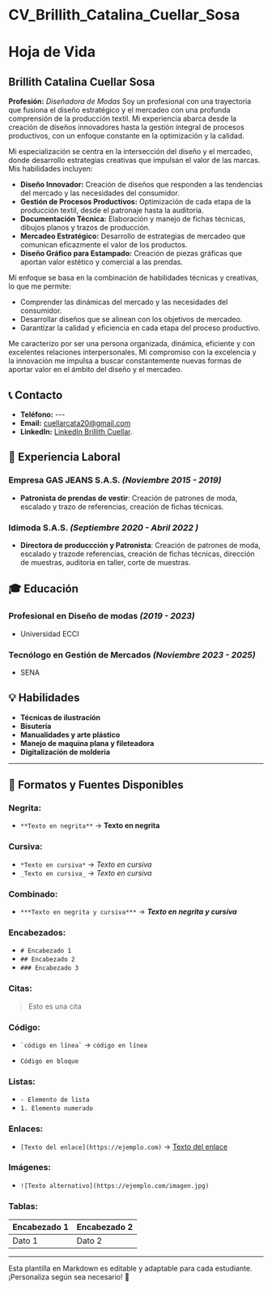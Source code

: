 # CV_Brillith_Catalina_Cuellar_Sosa
# Hoja de Vida

## Brillith Catalina Cuellar Sosa
**Profesión:** _Diseñadora de Modas_
Soy un profesional con una trayectoria que fusiona el diseño estratégico y el mercadeo con una profunda comprensión de la producción textil. Mi experiencia abarca desde la creación de diseños innovadores hasta la gestión integral de procesos productivos, con un enfoque constante en la optimización y la calidad.

Mi especialización se centra en la intersección del diseño y el mercadeo, donde desarrollo estrategias creativas que impulsan el valor de las marcas. Mis habilidades incluyen:

* **Diseño Innovador:** Creación de diseños que responden a las tendencias del mercado y las necesidades del consumidor.
* **Gestión de Procesos Productivos:** Optimización de cada etapa de la producción textil, desde el patronaje hasta la auditoría.
* **Documentación Técnica:** Elaboración y manejo de fichas técnicas, dibujos planos y trazos de producción.
* **Mercadeo Estratégico:** Desarrollo de estrategias de mercadeo que comunican eficazmente el valor de los productos.
* **Diseño Gráfico para Estampado:** Creación de piezas gráficas que aportan valor estético y comercial a las prendas.

Mi enfoque se basa en la combinación de habilidades técnicas y creativas, lo que me permite:

* Comprender las dinámicas del mercado y las necesidades del consumidor.
* Desarrollar diseños que se alinean con los objetivos de mercadeo.
* Garantizar la calidad y eficiencia en cada etapa del proceso productivo.

Me caracterizo por ser una persona organizada, dinámica, eficiente y con excelentes relaciones interpersonales. Mi compromiso con la excelencia y la innovación me impulsa a buscar constantemente nuevas formas de aportar valor en el ámbito del diseño y el mercadeo.


## 📞 Contacto
- **Teléfono:** ---
- **Email:** [cuellarcata20@gmail.com](mailto:cuellarcata20@gmail.com)
- **LinkedIn:** [LinkedIn Brillith Cuellar](https://www.linkedin.com/in/brillith-catalina-cuellar-15a44b337/).

## 🏢 Experiencia Laboral
### **Empresa GAS JEANS S.A.S.** _(Noviembre 2015 - 2019)_
- **Patronista de prendas de vestir**: Creación de patrones de moda, escalado y trazo de referencias, creación de fichas técnicas.

### **Idimoda S.A.S.** _(Septiembre 2020 - Abril 2022 )_
- **Directora de produccción y Patronista**: Creación de patrones de moda, escalado y trazode referencias, creación de fichas técnicas, dirección de muestras, auditoria en taller, corte de muestras.

## 🎓 Educación
### **Profesional en Diseño de modas** _(2019 - 2023)_
- Universidad ECCI
### **Tecnólogo en Gestión de Mercados** _(Noviembre 2023 - 2025)_
- SENA

## 💡 Habilidades
- **Técnicas de ilustración**
- **Bisutería**
- **Manualidades y arte plástico**
- **Manejo de maquina plana y fileteadora**
- **Digitalización de molderia**

---

## 🎨 Formatos y Fuentes Disponibles

### **Negrita:**
- `**Texto en negrita**` → **Texto en negrita**

### **Cursiva:**
- `*Texto en cursiva*` → *Texto en cursiva*
- `_Texto en cursiva_` → _Texto en cursiva_

### **Combinado:**
- `***Texto en negrita y cursiva***` → ***Texto en negrita y cursiva***

### **Encabezados:**
- `# Encabezado 1`
- `## Encabezado 2`
- `### Encabezado 3`

### **Citas:**
> Esto es una cita

### **Código:**
- `` `código en línea` `` → `código en línea`
- ```
  Código en bloque
  ```

### **Listas:**
- `- Elemento de lista`
- `1. Elemento numerado`

### **Enlaces:**
- `[Texto del enlace](https://ejemplo.com)` → [Texto del enlace](https://ejemplo.com)

### **Imágenes:**
- `![Texto alternativo](https://ejemplo.com/imagen.jpg)`

### **Tablas:**
| Encabezado 1 | Encabezado 2 |
|-------------|-------------|
| Dato 1     | Dato 2      |

---

Esta plantilla en Markdown es editable y adaptable para cada estudiante. ¡Personaliza según sea necesario! 🎯

